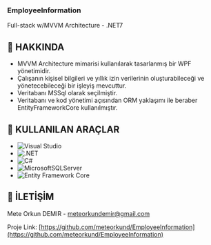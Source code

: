 ### EmployeeInformation
Full-stack w/MVVM Architecture - .NET7

## :star2: HAKKINDA
- MVVM Architecture mimarisi kullanılarak tasarlanmış bir WPF yönetimidir.
- Çalışanın kişisel bilgileri ve yıllık izin verilerinin oluşturabileceği ve yönetecebileceği bir işleyiş mevcuttur.
- Veritabanı MSSql olarak seçilmiştir.
- Veritabanı ve kod yönetimi açısından ORM yaklaşımı ile beraber EntityFrameworkCore kullanılmıştır.

## :toolbox: KULLANILAN ARAÇLAR
* ![Visual Studio](https://img.shields.io/badge/Visual%20Studio-5C2D91.svg?style=for-the-badge&logo=visual-studio&logoColor=white)
* ![.NET](https://img.shields.io/badge/.NET%207-5C2D91.svg?style=for-the-badge&logo=.net&logoColor=white)
* ![C#](https://img.shields.io/badge/c%23-%23239120.svg?style=for-the-badge&logo=c-sharp&logoColor=white)
* ![MicrosoftSQLServer](https://img.shields.io/badge/Microsoft%20SQL%20Server-CC2927?style=for-the-badge&logo=microsoft%20sql%20server&logoColor=white)
* ![Entity Framework Core](https://img.shields.io/badge/Entity%20Framework-blue?style=for-the-badge)

## :handshake: İLETİŞİM
Mete Orkun DEMIR - meteorkundemir@gmail.com

Proje Link: [https://github.com/meteorkund/EmployeeInformation](https://github.com/meteorkund/EmployeeInformation)
